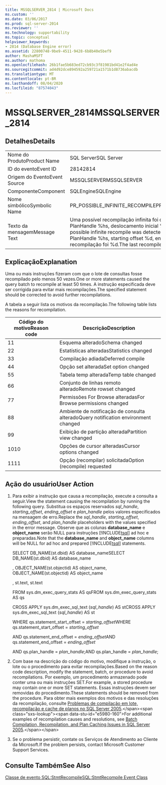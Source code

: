 ```yaml
---
title: MSSQLSERVER_2814 | Microsoft Docs
ms.custom: ''
ms.date: 03/06/2017
ms.prod: sql-server-2014
ms.reviewer: ''
ms.technology: supportability
ms.topic: conceptual
helpviewer_keywords:
- 2814 (Database Engine error)
ms.assetid: 22800748-9be9-4511-9428-6b8b40e5bef9
author: MashaMSFT
ms.author: mathoma
ms.openlocfilehash: 26b1fae5b683ed72cb93c3f81981bd41e2f4ad4e
ms.sourcegitcommit: ad4d92dce894592a259721a1571b1d8736abacdb
ms.translationtype: MT
ms.contentlocale: pt-BR
ms.lasthandoff: 08/04/2020
ms.locfileid: "87574043"
---
```

# <a name="mssqlserver_2814"></a><span data-ttu-id="e5980-102">MSSQLSERVER_2814</span><span class="sxs-lookup"><span data-stu-id="e5980-102">MSSQLSERVER_2814</span></span>
    
## <a name="details"></a><span data-ttu-id="e5980-103">Detalhes</span><span class="sxs-lookup"><span data-stu-id="e5980-103">Details</span></span>  
  
|||  
|-|-|  
|<span data-ttu-id="e5980-104">Nome do Produto</span><span class="sxs-lookup"><span data-stu-id="e5980-104">Product Name</span></span>|<span data-ttu-id="e5980-105">SQL Server</span><span class="sxs-lookup"><span data-stu-id="e5980-105">SQL Server</span></span>|  
|<span data-ttu-id="e5980-106">ID do evento</span><span class="sxs-lookup"><span data-stu-id="e5980-106">Event ID</span></span>|<span data-ttu-id="e5980-107">2814</span><span class="sxs-lookup"><span data-stu-id="e5980-107">2814</span></span>|  
|<span data-ttu-id="e5980-108">Origem do Evento</span><span class="sxs-lookup"><span data-stu-id="e5980-108">Event Source</span></span>|<span data-ttu-id="e5980-109">MSSQLSERVER</span><span class="sxs-lookup"><span data-stu-id="e5980-109">MSSQLSERVER</span></span>|  
|<span data-ttu-id="e5980-110">Componente</span><span class="sxs-lookup"><span data-stu-id="e5980-110">Component</span></span>|<span data-ttu-id="e5980-111">SQLEngine</span><span class="sxs-lookup"><span data-stu-id="e5980-111">SQLEngine</span></span>|  
|<span data-ttu-id="e5980-112">Nome simbólico</span><span class="sxs-lookup"><span data-stu-id="e5980-112">Symbolic Name</span></span>|<span data-ttu-id="e5980-113">PR_POSSIBLE_INFINITE_RECOMPILE</span><span class="sxs-lookup"><span data-stu-id="e5980-113">PR_POSSIBLE_INFINITE_RECOMPILE</span></span>|  
|<span data-ttu-id="e5980-114">Texto da mensagem</span><span class="sxs-lookup"><span data-stu-id="e5980-114">Message Text</span></span>|<span data-ttu-id="e5980-115">Uma possível recompilação infinita foi detectada para SQLHANDLE %hs, PlanHandle %hs, deslocamento inicial %d, deslocamento final %d.</span><span class="sxs-lookup"><span data-stu-id="e5980-115">A possible infinite recompile was detected for SQLHANDLE %hs, PlanHandle %hs, starting offset %d, ending offset %d.</span></span> <span data-ttu-id="e5980-116">O último motivo da recompilação foi %d.</span><span class="sxs-lookup"><span data-stu-id="e5980-116">The last recompile reason was %d.</span></span>|  
  
## <a name="explanation"></a><span data-ttu-id="e5980-117">Explicação</span><span class="sxs-lookup"><span data-stu-id="e5980-117">Explanation</span></span>  
 <span data-ttu-id="e5980-118">Uma ou mais instruções fizeram com que o lote de consultas fosse recompilado pelo menos 50 vezes.</span><span class="sxs-lookup"><span data-stu-id="e5980-118">One or more statements caused the query batch to recompile at least 50 times.</span></span> <span data-ttu-id="e5980-119">A instrução especificada deve ser corrigida para evitar mais recompilações.</span><span class="sxs-lookup"><span data-stu-id="e5980-119">The specified statement should be corrected to avoid further recompilations.</span></span>  
  
 <span data-ttu-id="e5980-120">A tabela a seguir lista os motivos da recompilação.</span><span class="sxs-lookup"><span data-stu-id="e5980-120">The following table lists the reasons for recompilation.</span></span>  
  
|<span data-ttu-id="e5980-121">Código do motivo</span><span class="sxs-lookup"><span data-stu-id="e5980-121">Reason code</span></span>|<span data-ttu-id="e5980-122">Descrição</span><span class="sxs-lookup"><span data-stu-id="e5980-122">Description</span></span>|  
|-----------------|-----------------|  
|<span data-ttu-id="e5980-123">1</span><span class="sxs-lookup"><span data-stu-id="e5980-123">1</span></span>|<span data-ttu-id="e5980-124">Esquema alterado</span><span class="sxs-lookup"><span data-stu-id="e5980-124">Schema changed</span></span>|  
|<span data-ttu-id="e5980-125">2</span><span class="sxs-lookup"><span data-stu-id="e5980-125">2</span></span>|<span data-ttu-id="e5980-126">Estatísticas alteradas</span><span class="sxs-lookup"><span data-stu-id="e5980-126">Statistics changed</span></span>|  
|<span data-ttu-id="e5980-127">3</span><span class="sxs-lookup"><span data-stu-id="e5980-127">3</span></span>|<span data-ttu-id="e5980-128">Compilação adiada</span><span class="sxs-lookup"><span data-stu-id="e5980-128">Deferred compile</span></span>|  
|<span data-ttu-id="e5980-129">4</span><span class="sxs-lookup"><span data-stu-id="e5980-129">4</span></span>|<span data-ttu-id="e5980-130">Opção set alterada</span><span class="sxs-lookup"><span data-stu-id="e5980-130">Set option changed</span></span>|  
|<span data-ttu-id="e5980-131">5</span><span class="sxs-lookup"><span data-stu-id="e5980-131">5</span></span>|<span data-ttu-id="e5980-132">Tabela temp alterada</span><span class="sxs-lookup"><span data-stu-id="e5980-132">Temp table changed</span></span>|  
|<span data-ttu-id="e5980-133">6</span><span class="sxs-lookup"><span data-stu-id="e5980-133">6</span></span>|<span data-ttu-id="e5980-134">Conjunto de linhas remoto alterado</span><span class="sxs-lookup"><span data-stu-id="e5980-134">Remote rowset changed</span></span>|  
|<span data-ttu-id="e5980-135">7</span><span class="sxs-lookup"><span data-stu-id="e5980-135">7</span></span>|<span data-ttu-id="e5980-136">Permissões For Browse alteradas</span><span class="sxs-lookup"><span data-stu-id="e5980-136">For Browse permissions changed</span></span>|  
|<span data-ttu-id="e5980-137">8</span><span class="sxs-lookup"><span data-stu-id="e5980-137">8</span></span>|<span data-ttu-id="e5980-138">Ambiente de notificação de consulta alterado</span><span class="sxs-lookup"><span data-stu-id="e5980-138">Query notification environment changed</span></span>|  
|<span data-ttu-id="e5980-139">9</span><span class="sxs-lookup"><span data-stu-id="e5980-139">9</span></span>|<span data-ttu-id="e5980-140">Exibição de partição alterada</span><span class="sxs-lookup"><span data-stu-id="e5980-140">Partition view changed</span></span>|  
|<span data-ttu-id="e5980-141">10</span><span class="sxs-lookup"><span data-stu-id="e5980-141">10</span></span>|<span data-ttu-id="e5980-142">Opções de cursor alteradas</span><span class="sxs-lookup"><span data-stu-id="e5980-142">Cursor options changed</span></span>|  
|<span data-ttu-id="e5980-143">11</span><span class="sxs-lookup"><span data-stu-id="e5980-143">11</span></span>|<span data-ttu-id="e5980-144">Opção (recompilar) solicitada</span><span class="sxs-lookup"><span data-stu-id="e5980-144">Option (recompile) requested</span></span>|  
  
## <a name="user-action"></a><span data-ttu-id="e5980-145">Ação do usuário</span><span class="sxs-lookup"><span data-stu-id="e5980-145">User Action</span></span>  
  
1.  <span data-ttu-id="e5980-146">Para exibir a instrução que causa a recompilação, execute a consulta a seguir.</span><span class="sxs-lookup"><span data-stu-id="e5980-146">View the statement causing the recompilation by running the following query.</span></span> <span data-ttu-id="e5980-147">Substitua os espaços reservados *sql_handle*, *starting_offset*, *ending_offset* e *plan_handle* pelos valores especificados na mensagem de erro.</span><span class="sxs-lookup"><span data-stu-id="e5980-147">Replace the *sql_handle*, *starting_offset*, *ending_offset*, and *plan_handle* placeholders with the values specified in the error message.</span></span> <span data-ttu-id="e5980-148">Observe que as colunas **database_name** e **object_name** serão NULL para instruções [!INCLUDE[tsql](../../includes/tsql-md.md)] ad hoc e preparadas.</span><span class="sxs-lookup"><span data-stu-id="e5980-148">Note that the **database_name** and **object_name** columns will be NULL for ad hoc and prepared [!INCLUDE[tsql](../../includes/tsql-md.md)] statements.</span></span>  
  
     <span data-ttu-id="e5980-149">SELECT DB_NAME(st.dbid) AS database_name</span><span class="sxs-lookup"><span data-stu-id="e5980-149">SELECT DB_NAME(st.dbid) AS database_name</span></span>  
  
     <span data-ttu-id="e5980-150">, OBJECT_NAME(st.objectid) AS object_name</span><span class="sxs-lookup"><span data-stu-id="e5980-150">, OBJECT_NAME(st.objectid) AS object_name</span></span>  
  
     <span data-ttu-id="e5980-151">, st.text</span><span class="sxs-lookup"><span data-stu-id="e5980-151">, st.text</span></span>  
  
     <span data-ttu-id="e5980-152">FROM sys.dm_exec_query_stats AS qs</span><span class="sxs-lookup"><span data-stu-id="e5980-152">FROM sys.dm_exec_query_stats AS qs</span></span>  
  
     <span data-ttu-id="e5980-153">CROSS APPLY sys.dm_exec_sql_text (*sql_handle*) AS st</span><span class="sxs-lookup"><span data-stu-id="e5980-153">CROSS APPLY sys.dm_exec_sql_text (*sql_handle*) AS st</span></span>  
  
     <span data-ttu-id="e5980-154">WHERE qs.statement_start_offset = *starting_offset*</span><span class="sxs-lookup"><span data-stu-id="e5980-154">WHERE qs.statement_start_offset = *starting_offset*</span></span>  
  
     <span data-ttu-id="e5980-155">AND qs.statement_end_offset = *ending_offset*</span><span class="sxs-lookup"><span data-stu-id="e5980-155">AND qs.statement_end_offset = *ending_offset*</span></span>  
  
     <span data-ttu-id="e5980-156">AND qs.plan_handle = *plan_handle*;</span><span class="sxs-lookup"><span data-stu-id="e5980-156">AND qs.plan_handle = *plan_handle*;</span></span>  
  
2.  <span data-ttu-id="e5980-157">Com base na descrição do código do motivo, modifique a instrução, o lote ou o procedimento para evitar recompilações.</span><span class="sxs-lookup"><span data-stu-id="e5980-157">Based on the reason code description, modify the statement, batch, or procedure to avoid recompilations.</span></span> <span data-ttu-id="e5980-158">Por exemplo, um procedimento armazenado pode conter uma ou mais instruções SET.</span><span class="sxs-lookup"><span data-stu-id="e5980-158">For example, a stored procedure may contain one or more SET statements.</span></span> <span data-ttu-id="e5980-159">Essas instruções devem ser removidas do procedimento.</span><span class="sxs-lookup"><span data-stu-id="e5980-159">These statements should be removed from the procedure.</span></span> <span data-ttu-id="e5980-160">Para obter mais exemplos dos motivos e das resoluções da recompilação, consulte [Problemas de compilação em lote, recompilação e cache de planos no SQL Server 2005](https://docs.microsoft.com/previous-versions/sql/sql-server-2005/administrator/cc966425(v=technet.10)).</span><span class="sxs-lookup"><span data-stu-id="e5980-160">For additional examples of recompilation causes and resolutions, see [Batch Compilation, Recompilation, and Plan Caching Issues in SQL Server 2005](https://docs.microsoft.com/previous-versions/sql/sql-server-2005/administrator/cc966425(v=technet.10)).</span></span>  
  
3.  <span data-ttu-id="e5980-161">Se o problema persistir, contate os Serviços de Atendimento ao Cliente da Microsoft.</span><span class="sxs-lookup"><span data-stu-id="e5980-161">If the problem persists, contact Microsoft Customer Support Services.</span></span>  
  
## <a name="see-also"></a><span data-ttu-id="e5980-162">Consulte Também</span><span class="sxs-lookup"><span data-stu-id="e5980-162">See Also</span></span>  
 [<span data-ttu-id="e5980-163">Classe de evento SQL:StmtRecompile</span><span class="sxs-lookup"><span data-stu-id="e5980-163">SQL:StmtRecompile Event Class</span></span>](../event-classes/sql-stmtrecompile-event-class.md)  
  
  
